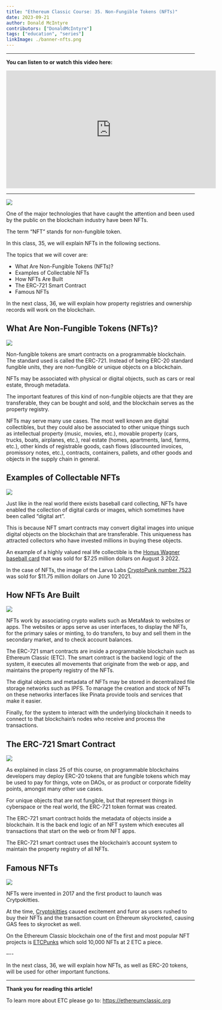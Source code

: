 ```yaml
---
title: "Ethereum Classic Course: 35. Non-Fungible Tokens (NFTs)"
date: 2023-09-21
author: Donald McIntyre
contributors: ["DonaldMcIntyre"]
tags: ["education", "series"]
linkImage: ./banner-nfts.png
---
```


---
**You can listen to or watch this video here:**

<iframe width="560" height="315" src="https://www.youtube.com/embed/v8Isn4i6Ww8?si=EMyAqiRt7c_SIZOZ" title="YouTube video player" frameborder="0" allow="accelerometer; autoplay; clipboard-write; encrypted-media; gyroscope; picture-in-picture; web-share" allowfullscreen></iframe>

---

![](1.png)

One of the major technologies that have caught the attention and been used by the public on the blockchain industry have been NFTs. 

The term “NFT” stands for non-fungible token.

In this class, 35, we will explain NFTs in the following sections. 

The topics that we will cover are:

- What Are Non-Fungible Tokens (NFTs)?
- Examples of Collectable NFTs
- How NFTs Are Built
- The ERC-721 Smart Contract
- Famous NFTs

In the next class, 36, we will explain how property registries and ownership records will work on the blockchain.

## What Are Non-Fungible Tokens (NFTs)?

![](2.png)

Non-fungible tokens are smart contracts on a programmable blockchain. The standard used is called the ERC-721. Instead of being ERC-20 standard fungible units, they are non-fungible or unique objects on a blockchain.

NFTs may be associated with physical or digital objects, such as cars or real estate, through metadata.

The important features of this kind of non-fungible objects are that they are transferable, they can be bought and sold, and the blockchain serves as the property registry.

NFTs may serve many use cases. The most well known are digital collectibles, but they could also be associated to other unique things such as intellectual property (music, movies, etc.), movable property (cars, trucks, boats, airplanes, etc.), real estate (homes, apartments, land, farms, etc.), other kinds of registrable goods, cash flows (discounted invoices, promissory notes, etc.), contracts, containers, pallets, and other goods and objects in the supply chain in general.

## Examples of Collectable NFTs

![](3.png)

Just like in the real world there exists baseball card collecting, NFTs have enabled the collection of digital cards or images, which sometimes have been called “digital art”.

This is because NFT smart contracts may convert digital images into unique digital objects on the blockchain that are transferable. This uniqueness has attracted collectors who have invested millions in buying these objects.

An example of a highly valued real life collectible is the [Honus Wagner baseball card](https://www.mlb.com/news/rare-t206-honus-wagner-baseball-card-sold-for-7-25-million) that was sold for $7.25 million dollars on August 3 2022.

In the case of NFTs, the image of the Larva Labs [CryptoPunk number 7523](https://www.cnbc.com/2021/06/10/covid-alien-cryptopunk-nft-sells-for-11point7-million-in-sothebys-auction.html) was sold for $11.75 million dollars on June 10 2021.

## How NFTs Are Built

![](4.png)

NFTs work by associating crypto wallets such as MetaMask to websites or apps. The websites or apps serve as user interfaces, to display the NFTs, for the primary sales or minting, to do transfers, to buy and sell them in the secondary market, and to check account balances.

The ERC-721 smart contracts are inside a programmable blockchain such as Ethereum Classic (ETC). The smart contract is the backend logic of the system, it executes all movements that originate from the web or app, and maintains the property registry of the NFTs.

The digital objects and metadata of NFTs may be stored in decentralized file storage networks such as IPFS. To manage the creation and stock of NFTs on these networks interfaces like Pinata provide tools and services that make it easier.

Finally, for the system to interact with the underlying blockchain it needs to connect to that blockchain’s nodes who receive and process the transactions.

## The ERC-721 Smart Contract

![](5.png)

As explained in class 25 of this course, on programmable blockchains developers may deploy ERC-20 tokens that are fungible tokens which may be used to pay for things, vote on DAOs, or as product or corporate fidelity points, amongst many other use cases.

For unique objects that are not fungible, but that represent things in cyberspace or the real world, the ERC-721 token format was created.

The ERC-721 smart contract holds the metadata of objects inside a blockchain. It is the back end logic of an NFT system which executes all transactions that start on the web or from NFT apps.

The ERC-721 smart contract uses the blockchain’s account system to maintain the property registry of all NFTs.

## Famous NFTs

![](6.png)

NFTs were invented in 2017 and the first product to launch was Crytpokitties.

At the time, [Cryptokitties](https://www.cryptokitties.co/) caused excitement and furor as users rushed to buy their NFTs and the transaction count on Ethereum skyrocketed, causing GAS fees to skyrocket as well.

On the Ethereum Classic blockchain one of the first and most popular NFT projects is [ETCPunks](https://etcpunks.com/) which sold 10,000 NFTs at 2 ETC a piece.

–--

In the next class, 36, we will explain how NFTs, as well as ERC-20 tokens, will be used for other important functions.


---

**Thank you for reading this article!**

To learn more about ETC please go to: https://ethereumclassic.org

